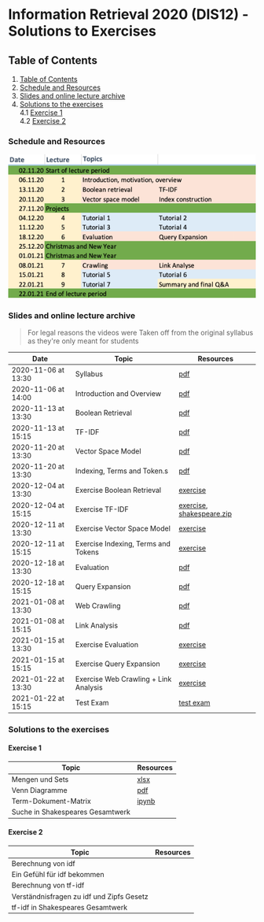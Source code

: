 # Information Retrieval 2020 (DIS12) - Solutions to Exercises

## Table of Contents

1. [Table of Contents](##Table-of-Contents)
2. [Schedule and Resources](###Schedule-and-Resources)
3. [Slides and online lecture archive](###Slides-and-online-lecture-archive)
4. [Solutions to the exercises](###Solutions-to-the-exercises)  
    4.1 [Exercise 1](####Exercise-1)  
    4.2 [Exercise 2](####Exercise-2)  

### Schedule and Resources

![Syllabus](dis12-2020-schedule.png)

### Slides and online lecture archive

> For legal reasons the videos were Taken off from the original syllabus as they're only meant for students

| Date                | Topic                                 | Resources      |
|---------------------|---------------------------------------|----------------|
| 2020-11-06 at 13:30 | Syllabus                              | [pdf](slides/DIS12-00-syllabus.pdf) |
| 2020-11-06 at 14:00 | Introduction and Overview             | [pdf](slides/DIS12-01-introduction.pdf) |
| 2020-11-13 at 13:30 | Boolean Retrieval                     | [pdf](slides/DIS12-02-boolean.pdf) |
| 2020-11-13 at 15:15 | TF-IDF                                | [pdf](slides/DIS12-03-tfidf.pdf) |
| 2020-11-20 at 13:30 | Vector Space Model                    | [pdf](slides/DIS12-04-ranking.pdf) |
| 2020-11-20 at 13:30 | Indexing, Terms and Token.s           | [pdf](slides/DIS12-05-index.pdf) |
| 2020-12-04 at 13:30 | Exercise Boolean Retrieval            | [exercise](exercises/DIS12-02-boolean-exercise.pdf) |
| 2020-12-04 at 15:15 | Exercise TF-IDF                       | [exercise](exercises/DIS12-03-tfidf-exercise.pdf), [shakespeare.zip](exercises/shakespeare.zip) |
| 2020-12-11 at 13:30 | Exercise Vector Space Model           | [exercise](exercises/DIS12-04-ranking-exercise.pdf) |
| 2020-12-11 at 15:15 | Exercise Indexing, Terms and Tokens   | [exercise](exercises/DIS12-05-index-exercise.pdf)     |
| 2020-12-18 at 13:30 | Evaluation                            | [pdf](slides/DIS12-06-evaluation.pdf) |
| 2020-12-18 at 15:15 | Query Expansion                       | [pdf](slides/DIS12-07-queryexpansion.pdf) |
| 2021-01-08 at 13:30 | Web Crawling                          | [pdf](slides/DIS12-08-webcrawling.pdf) |
| 2021-01-08 at 15:15 | Link Analysis                         | [pdf](slides/DIS12-09-linkanalysis.pdf) |
| 2021-01-15 at 13:30 | Exercise Evaluation                   | [exercise](exercises/DIS12-06-evaluation-exercise.pdf)    |
| 2021-01-15 at 15:15 | Exercise Query Expansion              | [exercise](exercises/DIS12-07-queryexp-exercise.pdf)    |
| 2021-01-22 at 13:30 | Exercise Web Crawling + Link Analysis | [exercise](exercises/DIS12-08-webcrawling-linkanalysis-exercise.pdf)  |
| 2021-01-22 at 15:15 | Test Exam                             | [test exam](exam/DIS12-10-testexam.pdf)    |

### Solutions to the exercises

#### Exercise 1

| Topic                                 | Resources      |
|---------------------------------------|----------------|
| Mengen und Sets                       | [xlsx]()       |
| Venn Diagramme                        | [pdf]()        |
| Term-Dokument-Matrix                  | [ipynb]()      |
| Suche in Shakespeares Gesamtwerk      | []()           |

#### Exercise 2

| Topic                                        | Resources      |
|----------------------------------------------|----------------|
| Berechnung von idf                           | []()           |
| Ein Gefühl für idf bekommen                  | []()           |
| Berechnung von tf-idf                        | []()           |
| Verständnisfragen zu idf und Zipfs Gesetz    | []()           |
| tf-idf in Shakespeares Gesamtwerk            | []()           |